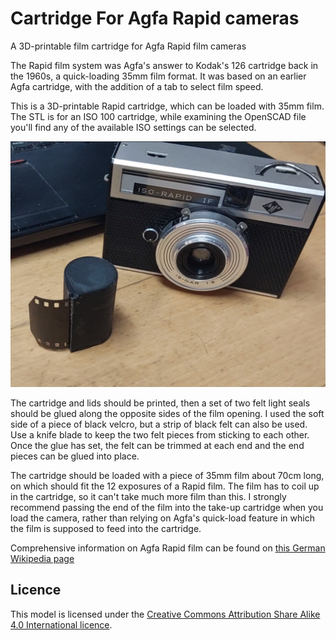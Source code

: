 # Cartridge For Agfa Rapid cameras
A 3D-printable film cartridge for Agfa Rapid film cameras

The Rapid film system was Agfa's answer to Kodak's 126 cartridge back in the 1960s, a quick-loading 35mm film format. It was based on an earlier Agfa cartridge, with the addition of a tab to select film speed.

This is a 3D-printable Rapid cartridge, which can be loaded with 35mm film. The STL is for an ISO 100 cartridge, while examining the OpenSCAD file you'll find any of the available ISO settings can be selected.

![The cartridge, with an Agfa Rapid camera in the background](agfa-rapid-cartridge.jpg "The cartridge, with an Agfa Rapid camera in the background")

The cartridge and lids should be printed, then a set of two felt light seals should be glued along the opposite sides of the film opening. I used the soft side of a piece of black velcro, but a strip of black felt can also be used. Use a knife blade to keep the two felt pieces from sticking to each other. Once the glue has set, the felt can be trimmed at each end and the end pieces can be glued into place.

The cartridge should be loaded with a piece of 35mm film about 70cm long, on which should fit the 12 exposures of a Rapid film. The film has to coil up in the cartridge, so it can't take much more film than this. I strongly recommend passing the end of the film into the take-up cartridge when you load the camera, rather than relying on Agfa's quick-load feature in which the film is supposed to feed into the cartridge.

Comprehensive information on Agfa Rapid film can be found on [this German Wikipedia page](https://de.wikipedia.org/wiki/Agfa_Rapid)

## Licence

This model is licensed under the [Creative Commons Attribution Share Alike 4.0 International licence](license.md).
